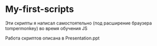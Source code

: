 # My-first-scripts
Эти скрипты я написал самостоятельно (под расширение браузера tompermonkey) во время обучения JS

Работа скриптов описана в Presentation.ppt
